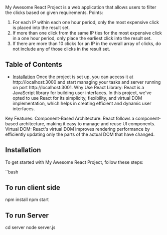 My Awesome React Project is a web application that allows users to filter the clicks based on given requirements.
Points:
1. For each IP within each one hour period, only the most expensive click is placed into the
result set.
2. If more than one click from the same IP ties for the most expensive click in a one hour
period, only place the earliest click into the result set.
3. If there are more than 10 clicks for an IP in the overall array of clicks, do not include any
of those clicks in the result set.  


## Table of Contents
- [Installation](#installation)
Once the project is set up, you can access it at http://localhost:3000 and start managing your tasks and server running on port http://localhost:3001.
Why Use React Library:
React is a JavaScript library for building user interfaces. In this project, we've opted to use React for its simplicity, flexibility, and virtual DOM implementation, which helps in creating efficient and dynamic user interfaces.

Key Features:
Component-Based Architecture: React follows a component-based architecture, making it easy to manage and reuse UI components.
Virtual DOM: React's virtual DOM improves rendering performance by efficiently updating only the parts of the actual DOM that have changed.

## Installation

To get started with My Awesome React Project, follow these steps:

``bash
## To run client side
npm install
npm start

## To run Server
cd server
node server.js